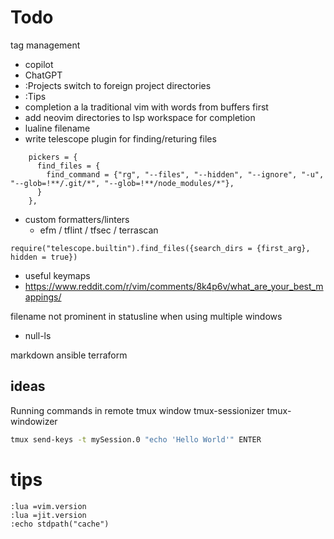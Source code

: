 # Todo

tag management
- copilot
- ChatGPT
- :Projects
  switch to foreign project directories
- :Tips
- completion a la traditional vim with words from buffers first
- add neovim directories to lsp workspace for completion
- lualine filename
- write telescope plugin for finding/returing files
```
    pickers = {
      find_files = {
        find_command = {"rg", "--files", "--hidden", "--ignore", "-u", "--glob=!**/.git/*", "--glob=!**/node_modules/*"},
      }
    },
```
- custom formatters/linters
  - efm / tflint / tfsec / terrascan

```
require("telescope.builtin").find_files({search_dirs = {first_arg}, hidden = true})
```

- useful keymaps
- https://www.reddit.com/r/vim/comments/8k4p6v/what_are_your_best_mappings/

filename not prominent in statusline when using multiple windows

- null-ls

markdown
ansible
terraform

## ideas

Running commands in remote tmux window
tmux-sessionizer
tmux-windowizer

```sh
tmux send-keys -t mySession.0 "echo 'Hello World'" ENTER
```

# tips

```
:lua =vim.version
:lua =jit.version
:echo stdpath("cache")
```


